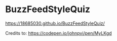 # BuzzFeedStyleQuiz

https://18685030.github.io/BuzzFeedStyleQuiz/

Credits to: https://codepen.io/johnpvi/pen/MyLKgd
